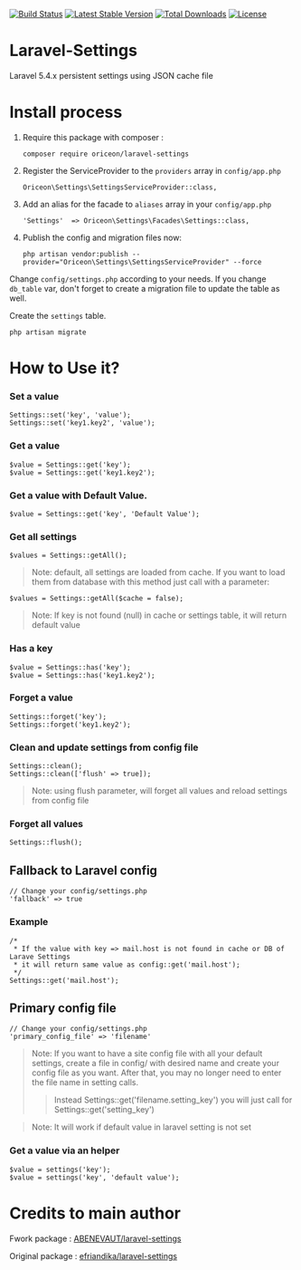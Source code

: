 [![Build Status](https://travis-ci.org/oriceon/laravel-settings.svg?branch=master)](https://travis-ci.org/oriceon/laravel-settings)
[![Latest Stable Version](https://poser.pugx.org/oriceon/laravel-settings/v/stable.svg)](https://packagist.org/packages/oriceon/laravel-settings)
[![Total Downloads](https://poser.pugx.org/oriceon/laravel-settings/downloads.svg)](https://packagist.org/packages/oriceon/laravel-settings)
[![License](https://poser.pugx.org/oriceon/laravel-settings/license.svg)](https://packagist.org/packages/oriceon/laravel-settings)

# Laravel-Settings

Laravel 5.4.x persistent settings using JSON cache file

# Install process

1. Require this package with composer :

    `composer require oriceon/laravel-settings`

2. Register the ServiceProvider to the `providers` array in `config/app.php`

    `Oriceon\Settings\SettingsServiceProvider::class,`

3. Add an alias for the facade to `aliases` array in  your `config/app.php`

    `'Settings'  => Oriceon\Settings\Facades\Settings::class,`

4. Publish the config and migration files now:

    `php artisan vendor:publish --provider="Oriceon\Settings\SettingsServiceProvider" --force`

Change `config/settings.php` according to your needs. If you change `db_table` var, don't forget to create a migration file to update the table as well.

Create the `settings` table.

    php artisan migrate

# How to Use it?

### Set a value

    Settings::set('key', 'value');
    Settings::set('key1.key2', 'value');

### Get a value

    $value = Settings::get('key');
    $value = Settings::get('key1.key2');

### Get a value with Default Value.

    $value = Settings::get('key', 'Default Value');

### Get all settings

    $values = Settings::getAll();

> Note: default, all settings are loaded from cache. If you want to load them from database with this method just call with a parameter:
 
    $values = Settings::getAll($cache = false);

> Note: If key is not found (null) in cache or settings table, it will return default value

### Has a key

    $value = Settings::has('key');
    $value = Settings::has('key1.key2');

### Forget a value

    Settings::forget('key');
    Settings::forget('key1.key2');

### Clean and update settings from config file

    Settings::clean();
    Settings::clean(['flush' => true]);
> Note: using flush parameter, will forget all values and reload settings from config file

### Forget all values

    Settings::flush();

## Fallback to Laravel config

    // Change your config/settings.php
    'fallback' => true

### Example

    /*
     * If the value with key => mail.host is not found in cache or DB of Larave Settings
     * it will return same value as config::get('mail.host');
     */
    Settings::get('mail.host');
    
## Primary config file

    // Change your config/settings.php
    'primary_config_file' => 'filename'

> Note: If you want to have a site config file with all your default settings, create a file in config/ with desired name and create your config file as you want.
 After that, you may no longer need to enter the file name in setting calls.
 >> Instead Settings::get('filename.setting_key') you will just call for Settings::get('setting_key')

> Note: It will work if default value in laravel setting is not set

### Get a value via an helper

    $value = settings('key');
    $value = settings('key', 'default value');

# Credits to main author

Fwork package : [ABENEVAUT/laravel-settings](https://github.com/ABENEVAUT/laravel-settings)

Original package : [efriandika/laravel-settings](https://github.com/efriandika/laravel-settings)
